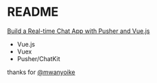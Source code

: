 # README

[Build a Real-time Chat App with Pusher and Vue.js](https://www.sitepoint.com/pusher-vue-real-time-chat-app/)

 - Vue.js
 - Vuex
 - Pusher/ChatKit

thanks for [@mwanyoike](https://www.sitepoint.com/author/mwanyoike/)